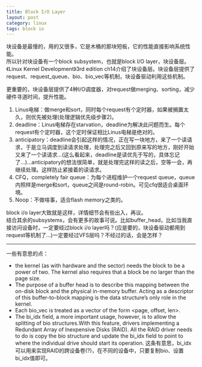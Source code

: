 ```yaml
---
title: Block I/O Layer
layout: post
category: linux
tags: block io
---
```


块设备是最慢的，用的又很多，它是木桶的那块短板，它的性能直接影响系统性能。  
所以针对块设备有一个block subsystem，也就是block I/O layer，块设备层。  
《Linux Kernel Development》3rd edition ch14介绍了块设备层。块设备层提供了request、request_queue、bio、bio_vec等机制，块设备驱动利用这些机制。  

更重要的，块设备层提供了4种I/O调度器，对request做merging、sorting，减少硬件寻道时间，提升性能。  
1. Linus电梯：做merge和sort，同时每个request有个定时器，如果被搁置太久，则优先被处理(处理逻辑优先级步骤2)。  
2. deadline：Linus电梯存在starvation，deadline为解决此问题而生。每个request有个定时器，这个定时保证相比Linus电梯是绝对的。  
3. anticipatory：deadline会引起这样的情况，正在写一块地方，来了一个读请求，于是立马调度到读请求处理，处理完之后又回到原来写的地方，刚好开始又来了一个读请求...(这么看起来，deadline是读优先于写的，具体忘记了...)...anticipatory的想法很简单，就是处理完这样的读之后，空等一会，再继续处理。这样防止紧接着的读请求。  
4. CFQ，completely fair queue：为每个进程维护一个request queue，queue内照样是merge和sort，queue之间是round-robin。可见cfq很适合桌面环境。  
5. Noop：不做啥事，适合flash memory之类的。  

block i/o layer大致就是这样，详情细节会有些出入，再议。  
结合其余的subsystems，会有更多的故事可说。比如buffer_head，比如当我直接访问设备时，一定要经过block i/o layer吗？(应是要的，块设备驱动都用到request等机制了...)一定要经过VFS层吗？不经过的话，会是怎样？

---

一些有意思的点：  
- the kernel (as with hardware and the sector) needs the block to be a power of two. The kernel also requires that a block be no larger than the page size.  
- The purpose of a buffer head is to describe this mapping between the on-disk block and the physical in-memory buffer. Acting as a descriptor of this buffer-to-block mapping is the data structure’s only role in the kernel.  
- Each bio_vec is treated as a vector of the form <page, offset, len>.  
- The bi_idx field, a more important usage, however, is to allow the splitting of bio structures.With this feature, drivers implementing a Redundant Array of Inexpensive Disks (RAID). All the RAID driver needs to do is copy the bio structure and update the bi_idx field to point to where the individual drive should start its operation. 这条有意思，bi_idx可以用来实现RAID的跨设备卷(?)，在不同的设备中，只要复制bio、设置bi_idx值即可。  

